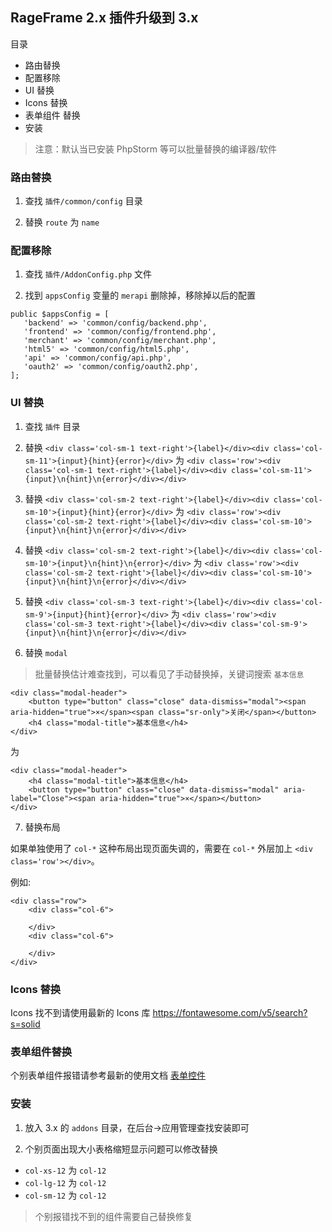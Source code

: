 ## RageFrame 2.x 插件升级到 3.x

目录

- 路由替换
- 配置移除
- UI 替换
- Icons 替换
- 表单组件 替换
- 安装

> 注意：默认当已安装 PhpStorm 等可以批量替换的编译器/软件

### 路由替换

1. 查找 `插件/common/config` 目录

2. 替换 `route` 为 `name`

### 配置移除

1. 查找 `插件/AddonConfig.php` 文件

2. 找到 `appsConfig` 变量的 `merapi` 删除掉，移除掉以后的配置

```
public $appsConfig = [
   'backend' => 'common/config/backend.php',
   'frontend' => 'common/config/frontend.php',
   'merchant' => 'common/config/merchant.php',
   'html5' => 'common/config/html5.php',
   'api' => 'common/config/api.php',
   'oauth2' => 'common/config/oauth2.php',
];
```

### UI 替换

1. 查找 `插件` 目录

2. 替换 `<div class='col-sm-1 text-right'>{label}</div><div class='col-sm-11'>{input}{hint}{error}</div>` 为 `<div class='row'><div class='col-sm-1 text-right'>{label}</div><div class='col-sm-11'>{input}\n{hint}\n{error}</div></div>`

3. 替换 `<div class='col-sm-2 text-right'>{label}</div><div class='col-sm-10'>{input}{hint}{error}</div>` 为 `<div class='row'><div class='col-sm-2 text-right'>{label}</div><div class='col-sm-10'>{input}\n{hint}\n{error}</div></div>`

4. 替换 `<div class='col-sm-2 text-right'>{label}</div><div class='col-sm-10'>{input}\n{hint}\n{error}</div>` 为 `<div class='row'><div class='col-sm-2 text-right'>{label}</div><div class='col-sm-10'>{input}\n{hint}\n{error}</div></div>`

5. 替换 `<div class='col-sm-3 text-right'>{label}</div><div class='col-sm-9'>{input}{hint}{error}</div>` 为 `<div class='row'><div class='col-sm-3 text-right'>{label}</div><div class='col-sm-9'>{input}\n{hint}\n{error}</div></div>`

6. 替换 `modal` 

> 批量替换估计难查找到，可以看见了手动替换掉，关键词搜索 `基本信息`

```
<div class="modal-header">
    <button type="button" class="close" data-dismiss="modal"><span aria-hidden="true">×</span><span class="sr-only">关闭</span></button>
    <h4 class="modal-title">基本信息</h4>
</div>
```

为

```
<div class="modal-header">
    <h4 class="modal-title">基本信息</h4>
    <button type="button" class="close" data-dismiss="modal" aria-label="Close"><span aria-hidden="true">×</span></button>
</div>
```

7. 替换布局

如果单独使用了 `col-*` 这种布局出现页面失调的，需要在 `col-*` 外层加上 `<div class='row'></div>`。

例如:

```
<div class="row">
    <div class="col-6">
        
    </div>
    <div class="col-6">
        
    </div>
</div>
```

### Icons 替换

Icons 找不到请使用最新的 Icons 库 https://fontawesome.com/v5/search?s=solid

### 表单组件替换

个别表单组件报错请参考最新的使用文档 [表单控件](sys-widget.md)

### 安装

1. 放入 3.x 的 `addons` 目录，在后台->应用管理查找安装即可

2. 个别页面出现大小表格缩短显示问题可以修改替换

 - `col-xs-12` 为 `col-12`
 - `col-lg-12` 为 `col-12`
 - `col-sm-12` 为 `col-12`

> 个别报错找不到的组件需要自己替换修复
